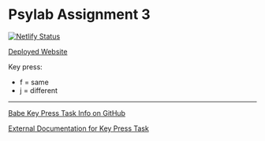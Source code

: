 # Psylab Assignment 3
[![Netlify Status](https://api.netlify.com/api/v1/badges/778c6a65-bec1-4a6f-a71a-e7023dcdeccd/deploy-status)](https://app.netlify.com/sites/psylab-mental-rotation/deploys)

[Deployed Website](https://psylab-mental-rotation.netlify.com/)

Key press:
* f = same
* j = different
---
[Babe Key Press Task Info on GitHub](https://github.com/babe-project/babe-project/blob/master/docs/views.md#key-press-task)

[External Documentation for Key Press Task](https://babe-project.github.io/babe-docs/01_designing_experiments/02b_trial_views/#key-press-task)

